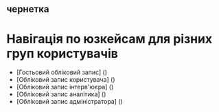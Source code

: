 ## чернетка

# Навігація по юзкейсам для різних груп користувачів

* [Гостьовий обліковий запис] ()
* [Обліковий запис користувача] ()
* [Обліковий запис інтерв'юєра] ()
* [Обліковий запис аналітика] ()
* [Обліковий запис адміністратора] ()
